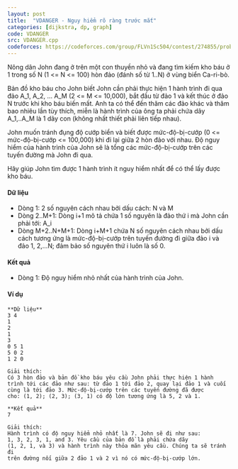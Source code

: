 ```yaml
---
layout: post
title:  "VDANGER - Nguy hiểm rõ ràng trước mắt"
categories: [dijkstra, dp, graph]
code: VDANGER
src: VDANGER.cpp
codeforces: https://codeforces.com/group/FLVn1Sc504/contest/274855/problem/B
---
```



Nông dân John đang ở trên một con thuyền nhỏ và đang tìm kiếm kho báu ở 1 trong số N (1 <= N <= 100) hòn đảo (đánh số từ 1..N) ở vùng biển Ca-ri-bò.

Bản đồ kho báu cho John biết John cần phải thực hiện 1 hành trình đi qua đảo A\_1, A\_2, … A\_M (2 <= M <= 10,000), bắt đầu từ đảo 1 và kết thúc ở đảo N trước khi kho báu biến mất. Anh ta có thể đến thăm các đảo khác và thăm bao nhiêu lần tùy thích, miễn là hành trình của ông ta phải chứa dãy A\_1,..A\_M là 1 dãy con (không nhất thiết phải liên tiếp nhau).

John muốn tránh đụng độ cướp biển và biết được mức-độ-bị-cướp (0 <= mức-độ-bị-cướp <= 100,000) khi đi lại giữa 2 hòn đảo với nhau. Độ nguy hiểm của hành trình của John sẽ là tổng các mức-độ-bị-cướp trên các tuyến đường mà John đi qua.

Hãy giúp John tìm được 1 hành trình ít nguy hiểm nhất để có thể lấy được kho báu.

#### Dữ liệu

*   Dòng 1: 2 số nguyên cách nhau bởi dấu cách: N và M
*   Dòng 2..M+1: Dòng i+1 mô tả chứa 1 số nguyên là đảo thứ i mà John cần phải tới: A\_i
*   Dòng M+2..N+M+1: Dòng i+M+1 chứa N số nguyên cách nhau bởi dấu cách tương ứng là mức-độ-bị-cướp trên tuyến đường đi giữa đảo i và đảo 1, 2,…N; đảm bảo số nguyên thứ i luôn là số 0.

#### Kết quả

*   Dòng 1: Độ nguy hiểm nhỏ nhất của hành trình của John.

#### Ví dụ

```
**Dữ liệu**
3 4
1
2
1
3
0 5 1
5 0 2
1 2 0

Giải thích:
Có 3 hòn đảo và bản đồ kho báu yêu cầu John phải thực hiện 1 hành 
trình tới các đảo như sau: từ đảo 1 tới đảo 2, quay lại đảo 1 và cuối 
cùng là tới đảo 3. Mức-độ-bị-cướp trên các tuyến đường đã được 
cho: (1, 2); (2, 3); (3, 1) có độ lớn tương ứng là 5, 2 và 1.

**Kết quả**
7

Giải thích:
Hành trình có độ nguy hiểm nhỏ nhất là 7. John sẽ đi như sau: 
1, 3, 2, 3, 1, and 3. Yêu cầu của bản đồ là phải chứa dãy
(1, 2, 1, và 3) và hành trình này thỏa mãn yêu cầu. Chúng ta sẽ tránh đi 
trên đường nối giữa 2 đảo 1 và 2 vì nó có mức-độ-bị-cướp lớn.
```

<!--more-->

